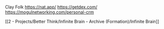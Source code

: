 Clay
Folk
https://nat.app/
https://getdex.com/
https://mogulnetworking.com/personal-crm

[[2 - Projects/Better Think/Infinite Brain - Archive (Formation)/Infinite Brain]]
